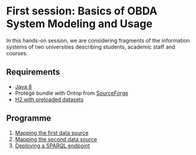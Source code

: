 First session: Basics of OBDA System Modeling and Usage
=======================================================

In this hands-on session, we are considering fragments of the information systems
of two universities describing students, academic staff and courses.


Requirements
------------

* [Java 8](http://www.oracle.com/technetwork/java/javase/downloads/index.html)
* Protégé bundle with Ontop from [SourceForge](https://sourceforge.net/projects/ontop4obda/files/ontop-3.0.0-beta-1/)
* [H2 with preloaded datasets](h2.zip)


Programme
---------
 1. [Mapping the first data source](university-1.md)
 2. [Mapping the second data source](university-2.md)
 3. [Deploying a SPARQL endpoint](sparql-endpoint.md)
